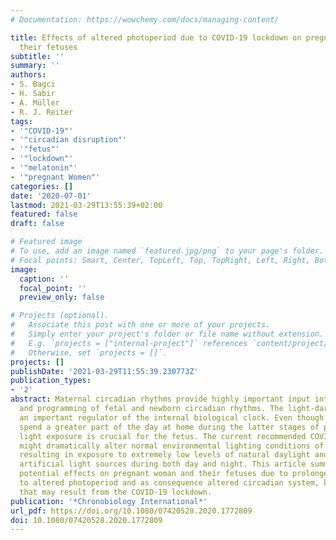 ```yaml
---
# Documentation: https://wowchemy.com/docs/managing-content/

title: Effects of altered photoperiod due to COVID-19 lockdown on pregnant women and
  their fetuses
subtitle: ''
summary: ''
authors:
- S. Bagci
- H. Sabir
- A. Müller
- R. J. Reiter
tags:
- '"COVID-19"'
- '"circadian disruption"'
- '"fetus"'
- '"lockdown"'
- '"melatonin"'
- '"pregnant Women"'
categories: []
date: '2020-07-01'
lastmod: 2021-03-29T13:55:39+02:00
featured: false
draft: false

# Featured image
# To use, add an image named `featured.jpg/png` to your page's folder.
# Focal points: Smart, Center, TopLeft, Top, TopRight, Left, Right, BottomLeft, Bottom, BottomRight.
image:
  caption: ''
  focal_point: ''
  preview_only: false

# Projects (optional).
#   Associate this post with one or more of your projects.
#   Simply enter your project's folder or file name without extension.
#   E.g. `projects = ["internal-project"]` references `content/project/deep-learning/index.md`.
#   Otherwise, set `projects = []`.
projects: []
publishDate: '2021-03-29T11:55:39.230773Z'
publication_types:
- '2'
abstract: Maternal circadian rhythms provide highly important input into the entrainment
  and programming of fetal and newborn circadian rhythms. The light-dark cycle is
  an important regulator of the internal biological clock. Even though pregnant women
  spend a greater part of the day at home during the latter stages of pregnancy, natural
  light exposure is crucial for the fetus. The current recommended COVID-19 lockdown
  might dramatically alter normal environmental lighting conditions of pregnant women,
  resulting in exposure to extremely low levels of natural daylight and high-intensity
  artificial light sources during both day and night. This article summarizes the
  potential effects on pregnant woman and their fetuses due to prolonged exposure
  to altered photoperiod and as consequence altered circadian system, known as chronodisruption,
  that may result from the COVID-19 lockdown.
publication: '*Chronobiology International*'
url_pdf: https://doi.org/10.1080/07420528.2020.1772809
doi: 10.1080/07420528.2020.1772809
---
```

